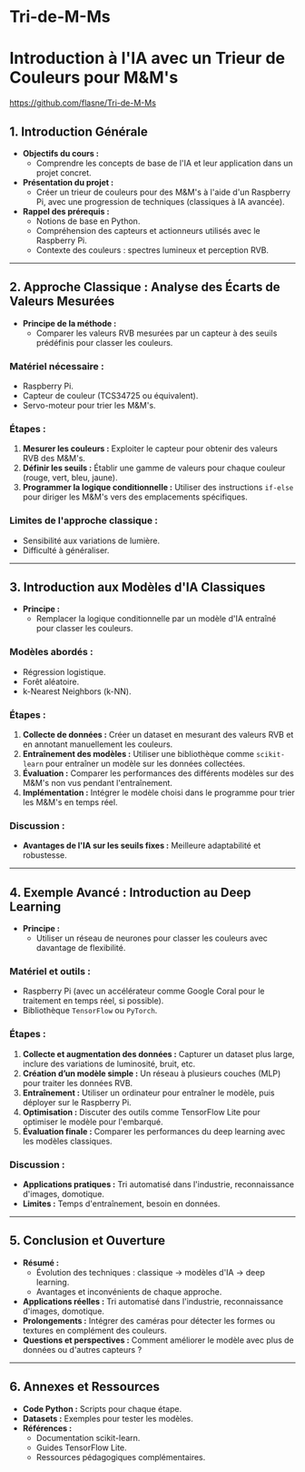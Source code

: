 # Tri-de-M-Ms

# Introduction à l'IA avec un Trieur de Couleurs pour M&M's

https://github.com/flasne/Tri-de-M-Ms

## 1. Introduction Générale

- **Objectifs du cours :**
  - Comprendre les concepts de base de l'IA et leur application dans un projet concret.
- **Présentation du projet :**
  - Créer un trieur de couleurs pour des M&M's à l'aide d'un Raspberry Pi, avec une progression de techniques (classiques à IA avancée).
- **Rappel des prérequis :**
  - Notions de base en Python.
  - Compréhension des capteurs et actionneurs utilisés avec le Raspberry Pi.
  - Contexte des couleurs : spectres lumineux et perception RVB.

---

## 2. Approche Classique : Analyse des Écarts de Valeurs Mesurées

- **Principe de la méthode :**
  - Comparer les valeurs RVB mesurées par un capteur à des seuils prédéfinis pour classer les couleurs.

### Matériel nécessaire :
- Raspberry Pi.
- Capteur de couleur (TCS34725 ou équivalent).
- Servo-moteur pour trier les M&M's.

### Étapes :
1. **Mesurer les couleurs :** Exploiter le capteur pour obtenir des valeurs RVB des M&M's.
2. **Définir les seuils :** Établir une gamme de valeurs pour chaque couleur (rouge, vert, bleu, jaune).
3. **Programmer la logique conditionnelle :** Utiliser des instructions `if-else` pour diriger les M&M's vers des emplacements spécifiques.

### Limites de l'approche classique :
- Sensibilité aux variations de lumière.
- Difficulté à généraliser.

---

## 3. Introduction aux Modèles d'IA Classiques

- **Principe :**
  - Remplacer la logique conditionnelle par un modèle d'IA entraîné pour classer les couleurs.
  
### Modèles abordés :
- Régression logistique.
- Forêt aléatoire.
- k-Nearest Neighbors (k-NN).

### Étapes :
1. **Collecte de données :** Créer un dataset en mesurant des valeurs RVB et en annotant manuellement les couleurs.
2. **Entraînement des modèles :** Utiliser une bibliothèque comme `scikit-learn` pour entraîner un modèle sur les données collectées.
3. **Évaluation :** Comparer les performances des différents modèles sur des M&M's non vus pendant l'entraînement.
4. **Implémentation :** Intégrer le modèle choisi dans le programme pour trier les M&M's en temps réel.

### Discussion :
- **Avantages de l'IA sur les seuils fixes :** Meilleure adaptabilité et robustesse.

---

## 4. Exemple Avancé : Introduction au Deep Learning

- **Principe :**
  - Utiliser un réseau de neurones pour classer les couleurs avec davantage de flexibilité.

### Matériel et outils :
- Raspberry Pi (avec un accélérateur comme Google Coral pour le traitement en temps réel, si possible).
- Bibliothèque `TensorFlow` ou `PyTorch`.

### Étapes :
1. **Collecte et augmentation des données :** Capturer un dataset plus large, inclure des variations de luminosité, bruit, etc.
2. **Création d’un modèle simple :** Un réseau à plusieurs couches (MLP) pour traiter les données RVB.
3. **Entraînement :** Utiliser un ordinateur pour entraîner le modèle, puis déployer sur le Raspberry Pi.
4. **Optimisation :** Discuter des outils comme TensorFlow Lite pour optimiser le modèle pour l'embarqué.
5. **Évaluation finale :** Comparer les performances du deep learning avec les modèles classiques.

### Discussion :
- **Applications pratiques :** Tri automatisé dans l'industrie, reconnaissance d'images, domotique.
- **Limites :** Temps d'entraînement, besoin en données.

---

## 5. Conclusion et Ouverture

- **Résumé :**
  - Évolution des techniques : classique → modèles d'IA → deep learning.
  - Avantages et inconvénients de chaque approche.
- **Applications réelles :** Tri automatisé dans l'industrie, reconnaissance d'images, domotique.
- **Prolongements :** Intégrer des caméras pour détecter les formes ou textures en complément des couleurs.
- **Questions et perspectives :** Comment améliorer le modèle avec plus de données ou d'autres capteurs ?

---

## 6. Annexes et Ressources

- **Code Python :** Scripts pour chaque étape.
- **Datasets :** Exemples pour tester les modèles.
- **Références :**
  - Documentation scikit-learn.
  - Guides TensorFlow Lite.
  - Ressources pédagogiques complémentaires.
